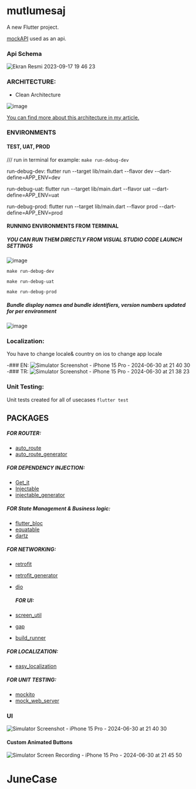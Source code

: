 # mutlumesaj

A new Flutter project.

[mockAPI](https://mockapi.io/) used as an api. 

### Api Schema

![Ekran Resmi 2023-09-17 19 46 23](https://github.com/umutbariscoskun/JuneCase/assets/45595606/c48592fa-0105-4a4b-a34e-330c743bdfc0)


### ARCHITECTURE: 

- Clean Architecture

![image](https://github.com/umutbariscoskun/ApiCrudAPP/assets/45595606/9e8d7eec-8de0-416f-ad1b-eee5a4561a61)


[You can find more about this architecture in my article.](https://medium.com/@umutbariscoskun/flutter-clean-architecture-paketi-ve-mimari-kullan%C4%B1m%C4%B1-beae4d09e0c3)



### ENVIRONMENTS

#### TEST, UAT, PROD

/// run in terminal for example: `make run-debug-dev`

run-debug-dev:
	flutter run --target lib/main.dart --flavor dev --dart-define=APP_ENV=dev

run-debug-uat:
	flutter run --target lib/main.dart --flavor uat --dart-define=APP_ENV=uat

 run-debug-prod:
	flutter run --target lib/main.dart --flavor prod --dart-define=APP_ENV=prod

 #### RUNNING ENVIRONMENTS FROM TERMINAL 
 
 ##### YOU CAN RUN THEM DIRECTLY FROM VISUAL STUDIO CODE LAUNCH SETTINGS 

 ![image](https://github.com/umutbariscoskun/JuneCase/assets/45595606/1ab310f6-dd13-4b4b-9cb9-a561d334471e)

 `make run-debug-dev`
 
 `make run-debug-uat`
 
 `make run-debug-prod`

  ##### Bundle display names and bundle identifiers, version numbers updated for per environment 
  ![image](https://github.com/umutbariscoskun/JuneCase/assets/45595606/5f2f83a9-49eb-4916-bf8b-493b3bdc73cb)

 
 ### Localization: 
 
 You have to change locale& country on ios to change app locale 

 -### EN: ![Simulator Screenshot - iPhone 15 Pro - 2024-06-30 at 21 40 30](https://github.com/umutbariscoskun/JuneCase/assets/45595606/d0b04f18-6650-4ccf-8ad7-d577030806b9)
 -### TR: ![Simulator Screenshot - iPhone 15 Pro - 2024-06-30 at 21 38 23](https://github.com/umutbariscoskun/JuneCase/assets/45595606/3c0dfc9c-c462-4479-a927-f16bca9caf5e)

 ### Unit Testing: 
 
 Unit tests created for all of usecases `flutter test` 
 
 ## PACKAGES
 ##### FOR ROUTER:
 
- [auto_route](https://pub.dev/packages/auto_route)
- [auto_route_generator](https://pub.dev/packages/auto_route_generator)
  
 ##### FOR DEPENDENCY INJECTION:
 
- [Get_it](https://pub.dev/packages/get_it)
- [Injectable](https://pub.dev/packages/injectable)
- [injectable_generator](https://pub.dev/packages/injectable_generator)
  
 ##### FOR State Management & Business logic:
 
- [flutter_bloc](https://pub.dev/packages/flutter_bloc)
- [equatable](https://pub.dev/packages/equatable)
- [dartz](https://pub.dev/packages/dartz)
  
 ##### FOR NETWORKING:
 
- [retrofit](https://pub.dev/packages/retrofit)
- [retrofit_generator](https://pub.dev/packages/retrofit_generator)
- [dio](https://pub.dev/packages/dio)
  
  ##### FOR UI:
  
- [screen_util](https://pub.dev/packages/flutter_screenutil)
- [gap](https://pub.dev/packages/gap)
- [build_runner](https://pub.dev/packages/build_runner)
  
 ##### FOR LOCALIZATION:
 
- [easy_localization](https://pub.dev/packages/easy_localization)
  
 ##### FOR UNIT TESTING:
 
- [mockito](https://pub.dev/packages/mockito)
- [mock_web_server](https://pub.dev/packages/mock_web_server)

 ### UI
![Simulator Screenshot - iPhone 15 Pro - 2024-06-30 at 21 40 30](https://github.com/umutbariscoskun/JuneCase/assets/45595606/d0b04f18-6650-4ccf-8ad7-d577030806b9)

#### Custom Animated Buttons
![Simulator Screen Recording - iPhone 15 Pro - 2024-06-30 at 21 45 50](https://github.com/umutbariscoskun/JuneCase/assets/45595606/6e126fcf-96d6-435c-a36b-c2ed54bd8b7e)

# JuneCase

